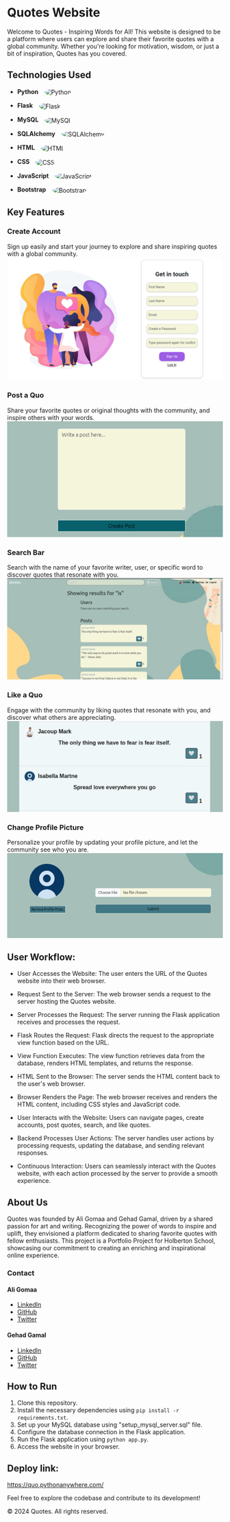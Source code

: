 # Quotes Website

Welcome to Quotes - Inspiring Words for All! This website is designed to be a platform where users can explore and share their favorite quotes with a global community. Whether you're looking for motivation, wisdom, or just a bit of inspiration, Quotes has you covered.

## Technologies Used

- **Python** <img src="https://www.python.org/static/community_logos/python-logo.png" alt="Python" width="40" style="vertical-align: middle; margin-left: 10px; border-radius: 50%;">

- **Flask** <img src="https://flask.palletsprojects.com/en/2.0.x/_images/flask-logo.png" alt="Flask" width="32" style="vertical-align: middle; margin-left: 10px; border-radius: 50%;">

- **MySQL** <img src="https://www.mysql.com/common/logos/logo-mysql-170x115.png" alt="MySQL" width="32" style="vertical-align: middle; margin-left: 10px; border-radius: 50%;">

- **SQLAlchemy** <img src="https://www.sqlalchemy.org/img/sqla_logo.png" alt="SQLAlchemy" width="70" style="vertical-align: middle; margin-left: 10px; border-radius: 50%;">

- **HTML** <img src="https://upload.wikimedia.org/wikipedia/commons/6/61/HTML5_logo_and_wordmark.svg" alt="HTML" width="25" style="vertical-align: middle; margin-left: 10px; border-radius: 50%;">

- **CSS** <img src="https://upload.wikimedia.org/wikipedia/commons/d/d5/CSS3_logo_and_wordmark.svg" alt="CSS" width="20" style="vertical-align: middle; margin-left: 10px; border-radius: 50%;">

- **JavaScript** <img src="https://upload.wikimedia.org/wikipedia/commons/6/6a/JavaScript-logo.png" alt="JavaScript" width="25" style="vertical-align: middle; margin-left: 10px; border-radius: 50%;">

- **Bootstrap** <img src="https://getbootstrap.com/docs/5.1/assets/brand/bootstrap-logo-shadow.png" alt="Bootstrap" width="32" style="vertical-align: middle; margin-left: 10px; border-radius: 50%;">

## Key Features

### Create Account
Sign up easily and start your journey to explore and share inspiring quotes with a global community.
![alt text](landpage/static/images/signup.png)

### Post a Quo
Share your favorite quotes or original thoughts with the community, and inspire others with your words.
![alt text](landpage/static/images/createpost.png)

### Search Bar
Search with the name of your favorite writer, user, or specific word to discover quotes that resonate with you.
![alt text](landpage/static/images/search.png)

### Like a Quo
Engage with the community by liking quotes that resonate with you, and discover what others are appreciating.
![alt text](landpage/static/images/like.png)

### Change Profile Picture
Personalize your profile by updating your profile picture, and let the community see who you are.
![alt text](landpage/static/images/profile.png)


## User Workflow:
* User Accesses the Website: The user enters the URL of the Quotes website into their web browser.

* Request Sent to the Server: The web browser sends a request to the server hosting the Quotes website.

* Server Processes the Request: The server running the Flask application receives and processes the request.

* Flask Routes the Request: Flask directs the request to the appropriate view function based on the URL.

* View Function Executes: The view function retrieves data from the database, renders HTML templates, and returns the response.

* HTML Sent to the Browser: The server sends the HTML content back to the user's web browser.

* Browser Renders the Page: The web browser receives and renders the HTML content, including CSS styles and JavaScript code.

* User Interacts with the Website: Users can navigate pages, create accounts, post quotes, search, and like quotes.

* Backend Processes User Actions: The server handles user actions by processing requests, updating the database, and sending relevant responses.

* Continuous Interaction: Users can seamlessly interact with the Quotes website, with each action processed by the server to provide a smooth experience.


## About Us

Quotes was founded by Ali Gomaa and Gehad Gamal, driven by a shared passion for art and writing. Recognizing the power of words to inspire and uplift, they envisioned a platform dedicated to sharing favorite quotes with fellow enthusiasts. This project is a Portfolio Project for Holberton School, showcasing our commitment to creating an enriching and inspirational online experience.

### Contact

#### Ali Gomaa
- [LinkedIn](https://www.linkedin.com/in/aligomaa15/)
- [GitHub](https://github.com/aligomaa56)
- [Twitter](https://x.com/aliigomaa_)

#### Gehad Gamal
- [LinkedIn](https://www.linkedin.com/in/gehad-gamal-software-engineer/)
- [GitHub](https://github.com/Gehadazzam)
- [Twitter](https://x.com/Gehad1984)

## How to Run
1. Clone this repository.
2. Install the necessary dependencies using `pip install -r requirements.txt`.
3. Set up your MySQL database using "setup_mysql_server.sql" file.
4. Configure the database connection in the Flask application.
5. Run the Flask application using `python app.py`.
6. Access the website in your browser.

## Deploy link:
https://quo.pythonanywhere.com/


Feel free to explore the codebase and contribute to its development!

&copy; 2024 Quotes. All rights reserved.

